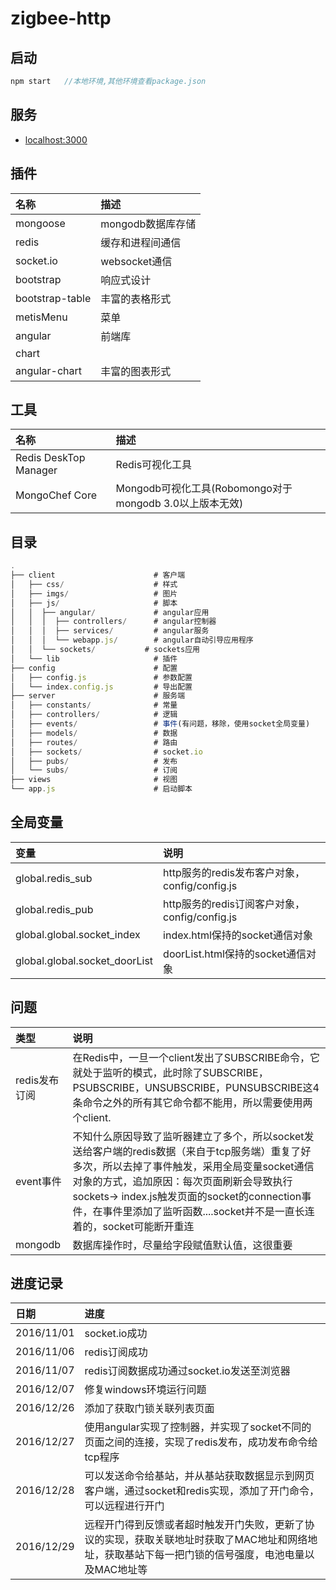 ﻿# zigbee-http

## 启动

```javascript
npm start   //本地环境,其他环境查看package.json
```

## 服务

- [localhost:3000](localhost:3000)


## 插件

| 名称      |     描述 |
| :-------- | :--------|
| mongoose    |   mongodb数据库存储 |
| redis    |   缓存和进程间通信 |
| socket.io    |   websocket通信 |
| bootstrap    |   响应式设计 |
| bootstrap-table    |   丰富的表格形式 |
| metisMenu   |   菜单 |
| angular   |   前端库 |
| chart | |
| angular-chart   |   丰富的图表形式 |

## 工具

| 名称      |     描述 |
| :-------- | :--------|
| Redis DeskTop Manager | Redis可视化工具 |
| MongoChef Core   |   Mongodb可视化工具(Robomongo对于mongodb 3.0以上版本无效) |


## 目录

```javascript
.
├── client                      # 客户端
│   ├── css/                    # 样式
│   ├── imgs/                   # 图片
│   ├── js/                     # 脚本
│   │  ├── angular/             # angular应用
│   │  │  ├── controllers/   	# angular控制器
│   │  │  ├── services/	        # angular服务
│   │  │  └── webapp.js/	 	# angular自动引导应用程序
│   │  └── sockets/			  # sockets应用
│   └── lib                     # 插件
├── config                      # 配置
│   ├── config.js               # 参数配置
│   └── index.config.js         # 导出配置
├── server                      # 服务端
│   ├── constants/              # 常量
│   ├── controllers/            # 逻辑
│   ├── events/                 # 事件(有问题，移除，使用socket全局变量)
│   ├── models/                 # 数据
│   ├── routes/                 # 路由
│   ├── sockets/                # socket.io
│   ├── pubs/                   # 发布
│   └── subs/                   # 订阅
├── views                       # 视图
└── app.js                      # 启动脚本

```


## 全局变量
| 变量   			|     说明 |
| :-------- 			| :--------|
|  global.redis_sub 		|  http服务的redis发布客户对象，config/config.js |
|  global.redis_pub 		|  http服务的redis订阅客户对象，config/config.js |
|  global.global.socket_index 	|  index.html保持的socket通信对象 |
|  global.global.socket_doorList|  doorList.html保持的socket通信对象 |




## 问题

| 类型      |     说明 |
| :-------- | :--------|
| redis发布订阅    |  在Redis中，一旦一个client发出了SUBSCRIBE命令，它就处于监听的模式，此时除了SUBSCRIBE， PSUBSCRIBE，UNSUBSCRIBE，PUNSUBSCRIBE这4条命令之外的所有其它命令都不能用，所以需要使用两个client. |
| event事件   |  不知什么原因导致了监听器建立了多个，所以socket发送给客户端的redis数据（来自于tcp服务端）重复了好多次，所以去掉了事件触发，采用全局变量socket通信对象的方式，追加原因：每次页面刷新会导致执行sockets-> index.js触发页面的socket的connection事件，在事件里添加了监听函数....socket并不是一直长连着的，socket可能断开重连 |
| mongodb   | 数据库操作时，尽量给字段赋值默认值，这很重要 |



## 进度记录

| 日期      |     进度 |
| :-------- | :--------|
| 2016/11/01    |  socket.io成功 |
| 2016/11/06    |  redis订阅成功 |
| 2016/11/07    |  redis订阅数据成功通过socket.io发送至浏览器 |
| 2016/12/07    |  修复windows环境运行问题 |
| 2016/12/26    |  添加了获取门锁关联列表页面 |
| 2016/12/27    |  使用angular实现了控制器，并实现了socket不同的页面之间的连接，实现了redis发布，成功发布命令给tcp程序 |
| 2016/12/28    |  可以发送命令给基站，并从基站获取数据显示到网页客户端，通过socket和redis实现，添加了开门命令，可以远程进行开门 |
| 2016/12/29    |  远程开门得到反馈或者超时触发开门失败，更新了协议的实现，获取关联地址时获取了MAC地址和网络地址，获取基站下每一把门锁的信号强度，电池电量以及MAC地址等 |



